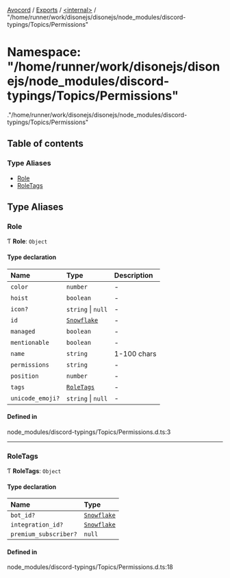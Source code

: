[Avocord](../README.md) / [Exports](../modules.md) / [<internal\>](internal_.md) / "/home/runner/work/disonejs/disonejs/node\_modules/discord-typings/Topics/Permissions"

# Namespace: "/home/runner/work/disonejs/disonejs/node\_modules/discord-typings/Topics/Permissions"

[<internal>](internal_.md)."/home/runner/work/disonejs/disonejs/node_modules/discord-typings/Topics/Permissions"

## Table of contents

### Type Aliases

- [Role](internal_.__home_runner_work_disonejs_disonejs_node_modules_discord_typings_Topics_Permissions_.md#role)
- [RoleTags](internal_.__home_runner_work_disonejs_disonejs_node_modules_discord_typings_Topics_Permissions_.md#roletags)

## Type Aliases

### Role

Ƭ **Role**: `Object`

#### Type declaration

| Name | Type | Description |
| :------ | :------ | :------ |
| `color` | `number` | - |
| `hoist` | `boolean` | - |
| `icon?` | `string` \| ``null`` | - |
| `id` | [`Snowflake`](internal_.md#snowflake) | - |
| `managed` | `boolean` | - |
| `mentionable` | `boolean` | - |
| `name` | `string` | 1-100 chars |
| `permissions` | `string` | - |
| `position` | `number` | - |
| `tags` | [`RoleTags`](internal_.md#roletags) | - |
| `unicode_emoji?` | `string` \| ``null`` | - |

#### Defined in

node_modules/discord-typings/Topics/Permissions.d.ts:3

___

### RoleTags

Ƭ **RoleTags**: `Object`

#### Type declaration

| Name | Type |
| :------ | :------ |
| `bot_id?` | [`Snowflake`](internal_.md#snowflake) |
| `integration_id?` | [`Snowflake`](internal_.md#snowflake) |
| `premium_subscriber?` | ``null`` |

#### Defined in

node_modules/discord-typings/Topics/Permissions.d.ts:18
